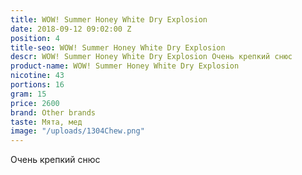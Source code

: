 ```yaml
---
title: WOW! Summer Honey White Dry Explosion
date: 2018-09-12 09:02:00 Z
position: 4
title-seo: WOW! Summer Honey White Dry Explosion
descr: WOW! Summer Honey White Dry Explosion Очень крепкий снюс
product-name: WOW! Summer Honey White Dry Explosion
nicotine: 43
portions: 16
gram: 15
price: 2600
brand: Other brands
taste: Мята, мед
image: "/uploads/1304Chew.png"
---
```


Очень крепкий снюс